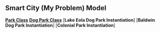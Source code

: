 ## Smart City (My Problem) Model

[**Park Class**](assignment-1-practice-designing-models-larrymoralez/code/Park.py)
[**Dog Park Class**](https://github.com/IDS6145-18Spring/assignment-1-practice-designing-models-larrymoralez/blob/master/code/Dogpark.py)
[**Lake Eola Dog Park Instantiation**]
[**Baldwin Dog Park Instantiation**]
[**Colonial Park Instantiation**]


